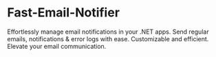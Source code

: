 # Fast-Email-Notifier
Effortlessly manage email notifications in your .NET apps. Send regular emails, notifications &amp; error logs with ease. Customizable and efficient. Elevate your email communication.
